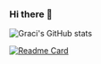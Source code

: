 ### Hi there 👋

<!--
**GracielaLopezRosson/GracielaLopezRosson** is a ✨ _special_ ✨ repository because its `README.md` (this file) appears on your GitHub profile.

Here are some ideas to get you started:

- 🔭 I’m currently working on ...
- 🌱 I’m currently learning ...
- 👯 I’m looking to collaborate on ...
- 🤔 I’m looking for help with ...
- 💬 Ask me about ...
- 📫 How to reach me: ...
- 😄 Pronouns: ...
- ⚡ Fun fact: ...
-->


![Graci's GitHub stats](https://github-readme-stats.vercel.app/api?username=GracielaLopezRosson&show_icons=true&theme=radical)

[![Readme Card](https://github-readme-stats.vercel.app/api?username=GracielaLopezRosson&repo=github-readme-stats)](https://github.com/GracielaLopezRosson/github-readme-stats)
